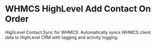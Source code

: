 # WHMCS HighLevel Add Contact On Order
 HighLevel Contact Sync for WHMCS: Automatically syncs WHMCS client data to HighLevel CRM with tagging and activity logging.
